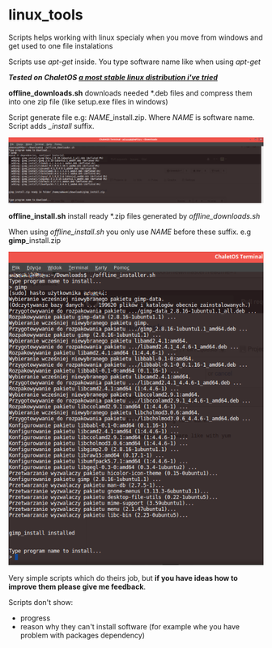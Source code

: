 # linux_tools
Scripts helps working with linux specialy when you move from windows and get used to one file instalations

Scripts use *apt-get* inside. You type software name like when using *apt-get*

***Tested on ChaletOS [a most stable linux distribution i've tried](https://sites.google.com/site/chaletoslinux/home)***

**offline_downloads.sh** downloads needed \*.deb files and compress them into one zip file (like setup.exe files in windows)

Script generate file e.g: *NAME*_install.zip. Where *NAME* is software name. Script adds *_install* suffix.

![alt tag](https://github.com/warpgt/linux_tools/blob/master/download.png)

**offline_install.sh** install ready \*.zip files generated by *offline_downloads.sh*

When using *offline_install.sh* you only use *NAME* before these suffix. e.g **gimp**_install.zip

![alt tag](https://github.com/warpgt/linux_tools/blob/master/install.png)

Very simple scripts which do theirs job, but **if you have ideas how to improve them please give me feedback**.

Scripts don't show:
* progress 
* reason why they can't install software (for example whe you have problem with packages dependency)
